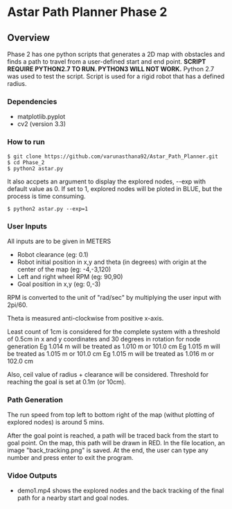 # Astar Path Planner Phase 2

## Overview

Phase 2 has one python scripts that generates a 2D map with obstacles and finds a path to travel from a user-defined start and end point. __SCRIPT REQUIRE PYTHON2.7 TO RUN. PYTHON3 WILL NOT WORK.__ Python 2.7 was used to test the script. Script is used for a rigid robot that has a defined radius.

### Dependencies
* matplotlib.pyplot
* cv2 (version 3.3)

### How to run
```
$ git clone https://github.com/varunasthana92/Astar_Path_Planner.git
$ cd Phase_2
$ python2 astar.py
```
It also accpets an argument to display the explored nodes, --exp with default value as 0. If set to 1, explored nodes will be ploted in BLUE, but the process is time consuming.
```
$ python2 astar.py --exp=1
```

### User Inputs
All inputs are to be given in METERS
* Robot clearance (eg: 0.1)
* Robot initial position in x,y and theta (in degrees) with origin at the center of the map (eg: -4,-3,120)
* Left and right wheel RPM (eg: 90,90)
* Goal position in x,y (eg: 0,-3)

RPM is converted to the unit of "rad/sec" by multiplying the user input with 2pi/60.

Theta is measured anti-clockwise from positive x-axis.

Least count of 1cm is considered for the complete system with a threshold of 0.5cm in x and y coordinates and 30 degrees in rotation for node generation
Eg 1.014 m will be treated as 1.010 m or 101.0 cm
Eg 1.015 m will be treated as 1.015 m or 101.0 cm
Eg 1.015 m will be treated as 1.016 m or 102.0 cm

Also, ceil value of radius + clearance will be considered. Threshold for reaching the goal is set at 0.1m (or 10cm). 

### Path Generation
The run speed from top left to bottom right of the map (withut plotting of explored nodes) is around 5 mins.

After the goal point is reached, a path will be traced back from the start to goal point. On the map, this path will be drawn in RED. In the file location, an image "back_tracking.png" is saved. At the end, the user can type any number and press enter to exit the program.

### Vidoe Outputs
* demo1.mp4 shows the explored nodes and the back tracking of the final path for a nearby start and goal nodes.